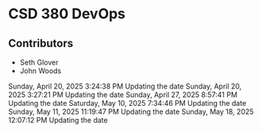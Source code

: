 <h1>CSD 380 DevOps</h1>
<h2>Contributors</h2>
<ul>
  <li>Seth Glover</li>
  <li>John Woods</li>
</ul>
 
 S u n d a y ,   A p r i l   2 0 ,   2 0 2 5   3 : 2 4 : 3 8   P M  
 U p d a t i n g   t h e   d a t e  
  
  
  
 S u n d a y ,   A p r i l   2 0 ,   2 0 2 5   3 : 2 7 : 2 1   P M  
 U p d a t i n g   t h e   d a t e  
  
  
  
 S u n d a y ,   A p r i l   2 7 ,   2 0 2 5   8 : 5 7 : 4 1   P M  
 U p d a t i n g   t h e   d a t e  
  
  
  
 S a t u r d a y ,   M a y   1 0 ,   2 0 2 5   7 : 3 4 : 4 6   P M  
 U p d a t i n g   t h e   d a t e  
  
  
  
 S u n d a y ,   M a y   1 1 ,   2 0 2 5   1 1 : 1 9 : 4 7   P M  
 U p d a t i n g   t h e   d a t e  
  
  
  
 S u n d a y ,   M a y   1 8 ,   2 0 2 5   1 2 : 0 7 : 1 2   P M  
 U p d a t i n g   t h e   d a t e  
  
  
 